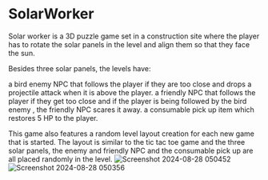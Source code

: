 # SolarWorker
Solar worker is a 3D puzzle game set in a construction site where the player has to rotate the solar panels in the level and align them so that they face the sun. 



Besides three solar panels, the levels have:

a bird enemy NPC that follows the player if they are too close and drops a projectile attack when it is above the player.
a friendly NPC that follows the player if they get too close and if the player is being followed by the bird enemy , the friendly NPC scares it away.
a consumable pick up item which restores 5 HP to the player.




This game also features a random level layout creation for each new game that is started. The layout is similar to the tic tac toe game and the three solar panels, the enemy and friendly NPC and the consumable pick up are all placed randomly in the level.
![Screenshot 2024-08-28 050452](https://github.com/user-attachments/assets/5287ac6f-7ef8-4a58-9645-92950b1ec732)
![Screenshot 2024-08-28 050356](https://github.com/user-attachments/assets/2c92231c-5e57-4c38-ac53-fb9d4ef141aa)
